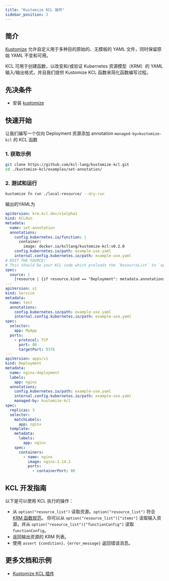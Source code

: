 ```yaml
---
title: "Kustomize KCL 插件"
sidebar_position: 3
---
```


## 简介

[Kustomize](https://github.com/kubernetes-sigs/kustomize) 允许自定义用于多种目的原始的、无模板的 YAML 文件，同时保留原始 YAML 不变和可用。

KCL 可用于创建函数，以改变和/或验证 Kubernetes 资源模型（KRM）的 YAML 输入/输出格式，并且我们提供 Kustomize KCL 函数来简化函数编写过程。

## 先决条件

- 安装 [kustomize](https://github.com/kubernetes-sigs/kustomize)

## 快速开始

让我们编写一个仅向 Deployment 资源添加 annotation `managed-by=kustomize-kcl` 的 KCL 函数

### 1. 获取示例

```bash
git clone https://github.com/kcl-lang/kustomize-kcl.git
cd ./kustomize-kcl/examples/set-annotation/
```

### 2. 测试和运行

```bash
kustomize fn run ./local-resource/ --dry-run
```

输出的YAML为

```yaml
apiVersion: krm.kcl.dev/v1alpha1
kind: KCLRun
metadata:
  name: set-annotation
  annotations:
    config.kubernetes.io/function: |
      container:
        image: docker.io/kcllang/kustomize-kcl:v0.2.0
    config.kubernetes.io/path: example-use.yaml
    internal.config.kubernetes.io/path: example-use.yaml
# EDIT THE SOURCE!
# This should be your KCL code which preloads the `ResourceList` to `option("resource_list")
spec:
  source: |
    [resource | {if resource.kind == "Deployment": metadata.annotations: {"managed-by" = "kustomize-kcl"}} for resource in option("resource_list").items]
---
apiVersion: v1
kind: Service
metadata:
  name: test
  annotations:
    config.kubernetes.io/path: example-use.yaml
    internal.config.kubernetes.io/path: example-use.yaml
spec:
  selector:
    app: MyApp
  ports:
    - protocol: TCP
      port: 80
      targetPort: 9376
---
apiVersion: apps/v1
kind: Deployment
metadata:
  name: nginx-deployment
  labels:
    app: nginx
  annotations:
    config.kubernetes.io/path: example-use.yaml
    internal.config.kubernetes.io/path: example-use.yaml
    managed-by: kustomize-kcl
spec:
  replicas: 3
  selector:
    matchLabels:
      app: nginx
  template:
    metadata:
      labels:
        app: nginx
    spec:
      containers:
        - name: nginx
          image: nginx:1.14.2
          ports:
            - containerPort: 80
```

## KCL 开发指南

以下是可以使用 KCL 执行的操作：

- 从 `option("resource_list")` 读取资源。`option("resource_list")` 符合 [KRM 函数规范](https://kpt.dev/book/05-developing-functions/01-functions-specification)。 你可以从 `option("resource_list")["items"]` 读取输入资源，并从 `option("resource_list")["functionConfig"]` 读取 `functionConfig`。
- 返回输出资源的 KRM 列表。
- 使用 `assert {condition}，{error_message}` 返回错误消息。

## 更多文档和示例

- [Kustomize KCL 插件](https://github.com/kcl-lang/kustomize-kcl)
